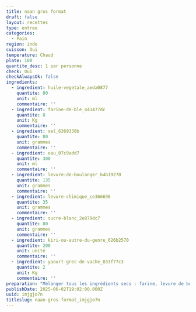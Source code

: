 ```yaml
---
title: naan gros format
draft: false
layout: recettes
type: entree
categories:
  - Pain
region: inde
cuisson: Oui
temperature: Chaud
plate: 100
quantite_desc: 1 par personne
check: Oui
checkAlwaysOk: false
ingredients:
  - ingredient: huile-vegetale_aeda0877
    quantite: 80
    unit: ml
    commentaire: ''
  - ingredient: farine-de-ble_441477dc
    quantite: 8
    unit: Kg
    commentaire: ''
  - ingredient: sel_6369338b
    quantite: 80
    unit: grammes
    commentaire: ''
  - ingredient: eau_07c9add7
    quantite: 300
    unit: ml
    commentaire: ''
  - ingredient: levure-de-boulanger_b4b19270
    quantite: 135
    unit: grammes
    commentaire: ''
  - ingredient: levure-chimique_ce366696
    quantite: 35
    unit: grammes
    commentaire: ''
  - ingredient: sucre-blanc_2e879dc7
    quantite: 80
    unit: grammes
    commentaire: ''
  - ingredient: kiri-ou-autre-du-genre_626b2570
    quantite: 200
    unit: unité
    commentaire: ''
  - ingredient: yaourt-grec-de-vache_833f77c3
    quantite: 2
    unit: Kg
    commentaire: ''
preparation: "Mélanger tous les ingrédients secs : farine, levure de boulanger, levure chimique, sel & sucre.\n\nFaire un puit dans cette farine, et ajoutez les ingrédients liquides : huile, yaourt, eau.\n\nPétrir la pâte 10 à 15 minutes.\n\nLaisser lever la pâte au minimum 1 h 30 dans un endroit tempéré en la recouvrant d'un torchon.\n\nElle doit gonfler un max.\n\n\_Former\n 100 petites boules de taille identique (pour 50 personnes, 2 par \npersonne), les étaler très finement au rouleau à pâtisserie fariné sur \nle plan de travail fariné ou à la main.\n\nDéposer\n 2 portions de vache qui rit sur un disque de pâte, en laissant, \ndisposez un second disque de pâte par dessus et soudez les bords en \nappuyant bien avec les doigts.\n\nPasser le rouleau ou les mains sur la galette pour étaler la vache qui rit.\n\nFaire cuire 5 minutes le naan à la bilig, ou dans une poêle à crêpes ou au four à 180°.\n\nServir chaud.\n\n\\"
publishDate: 2025-06-02T19:02:00.000Z
uuid: imjgjo7n
titleslug: naan-gros-format_imjgjo7n
---
```

